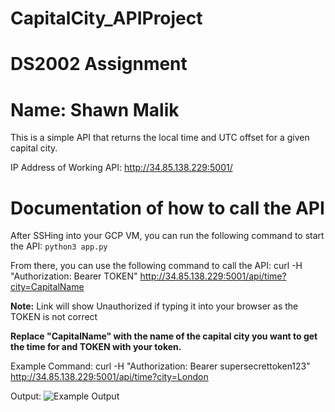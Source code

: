 # CapitalCity_APIProject
# DS2002 Assignment
# Name: Shawn Malik

This is a simple API that returns the local time and UTC offset for a given capital city.

IP Address of Working API: http://34.85.138.229:5001/


# Documentation of how to call the API
After SSHing into your GCP VM, you can run the following command to start the API:
```python3 app.py```

From there, you can use the following command to call the API:
curl -H "Authorization: Bearer TOKEN" http://34.85.138.229:5001/api/time?city=CapitalName 

**Note:** Link will show Unauthorized if typing it into your browser as the TOKEN is not correct

**Replace "CapitalName" with the name of the capital city you want to get the time for and TOKEN with your token.**

Example Command:
curl -H "Authorization: Bearer supersecrettoken123" http://34.85.138.229:5001/api/time?city=London

Output:
![Example Output](exampleOutput.png)

